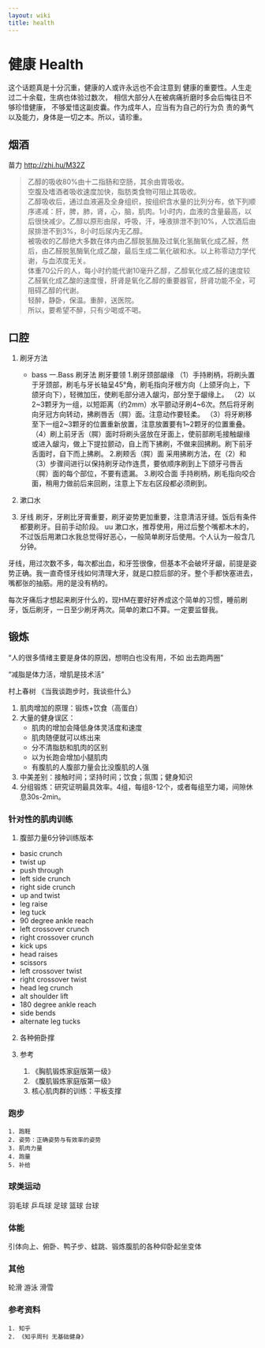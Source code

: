 ```yaml
---
layout: wiki
title: health
---
```


# 健康 Health
这个话题真是十分沉重，健康的人或许永远也不会注意到
健康的重要性。人生走过二十余载，生病也体验过数次，
相信大部分人在被病痛折磨时多会后悔往日不够珍惜健康，
不够爱惜这副皮囊。作为成年人，应当有为自己的行为负
责的勇气以及能力，身体是一切之本。所以，请珍重。

## 烟酒
苗力 http://zhi.hu/M32Z
>乙醇的吸收80%由十二指肠和空肠，其余由胃吸收。  
空腹及嗜酒者吸收速度加快，脂肪类食物可阻止其吸收。  
乙醇吸收后，通过血液遍及全身组织，按组织含水量的比列分布，依下列顺序递减：肝，脾，肺，肾，心，脑，肌肉。1小时内，血液的含量最高，以后很快减少。乙醇以原形由尿，呼吸，汗，唾液排泄不到10%，人饮酒后由尿排泄不到3%，8小时后尿内无乙醇。  
被吸收的乙醇绝大多数在体内由乙醇脱氢酶及过氧化氢酶氧化成乙醛，然后，由乙醛脱氢酶氧化成乙酸，最后生成二氧化碳和水。以上称零动力学代谢，与血浓度无关。  
体重70公斤的人，每小时约能代谢10毫升乙醇，乙醇氧化成乙醛的速度较乙醛氧化成乙酸的速度慢，肝肾是氧化乙醇的重要器官，肝肾功能不全，可阻碍乙醇的代谢。  
轻醉，静卧，保温。重醉，送医院。  
所以，要希望不醉，只有少喝或不喝。  

## 口腔
1. 刷牙方法
   * bass
   一.Bass 刷牙法 刷牙要领
1.刷牙颈部龈缘
（1）手持刷柄，将刷头置于牙颈部，刷毛与牙长轴呈45°角，刷毛指向牙根方向（上颌牙向上，下颌牙向下），轻微加压，使刷毛部分进入龈沟，部分至于龈缘上。
（2）以2~3颗牙为一组，以短距离（约2mm）水平颤动牙刷4~6次。然后将牙刷向牙冠方向转动，拂刷唇舌（腭）面。注意动作要轻柔。
（3）将牙刷移至下一组2~3颗牙的位置重新放置，注意放置要有1~2颗牙的位置重叠。
（4）刷上前牙舌（腭）面时将刷头竖放在牙面上，使前部刷毛接触龈缘或进入龈沟，做上下提拉颤动，自上而下拂刷，不做来回拂刷。刷下前牙舌面时，自下而上拂刷。
2.刷颊舌（腭）面 采用拂刷方法，在（2）和（3）步骤间进行以保持刷牙动作连贯，要依顺序刷到上下颌牙弓唇舌（腭）面的每个部位，不要有遗漏。
3.刷咬合面 手持刷柄，刷毛指向咬合面，稍用力做前后来回刷，注意上下左右区段都必须刷到。

2. 漱口水
3. 牙线
刷牙，牙刷比牙膏重要，刷牙姿势更加重要，注意清洁牙缝。饭后有条件都要刷牙。目前手动阶段。
uu
漱口水，推荐使用，用过后整个嘴都木木的，不过饭后用漱口水我总觉得好恶心，一般简单刷牙后使用。个人认为一般含几分钟。

牙线，用过次数不多，每次都出血，和牙签很像，但基本不会破坏牙龈，前提是姿势正确。我一直奇怪牙线如何清理大牙，就是口腔后部的牙。整个手都快塞进去，嘴都张的抽筋。用的是没有柄的。

每次牙痛后才想起来刷牙什么的，现HM在要好好养成这个简单的习惯，睡前刷牙，饭后刷牙，一日至少刷牙两次。简单的漱口不算。一定要监督我。


## 锻炼
“人的很多情绪主要是身体的原因，想明白也没有用，不如
出去跑两圈”

“减脂是体力活，增肌是技术活”

村上春树 《当我谈跑步时，我谈些什么》

   1. 肌肉增加的原理：锻炼+饮食（高蛋白）
   2. 大量的健身误区：
      * 肌肉的增加会降低身体灵活度和速度
      * 肌肉随便就可以练出来
      * 分不清脂肪和肌肉的区别
      * 以为长跑会增加小腿肌肉
      * 有腹肌的人腹部力量会比没腹肌的人强
   3. 中美差别：接触时间；坚持时间；饮食；氛围；健身知识
   4. 分组锻炼：研究证明最具效率。4组，每组8-12个，或者每组至力竭，间隙休息30s-2min。

### 针对性的肌肉训练
1. 腹部力量6分钟训练版本
 * basic crunch
 * twist up
 * push through
 * left side crunch
 * right side crunch
 * up and twist
 * leg raise
 * leg tuck
 * 90 degree ankle reach
 * left crossover crunch
 * right crossover crunch
 * kick ups
 * head raises
 * scissors
 * left crossover twist
 * right crossover twist
 * head leg crunch
 * alt shoulder lift
 * 180 degree ankle reach
 * side bends
 * alternate leg tucks 


2. 各种俯卧撑

3. 参考
   1. 《胸肌锻炼家庭版第一级》
   2. 《腹肌锻炼家庭版第一级》
   3. 核心肌肉群的训练：平板支撑

### 跑步
    1. 跑鞋
    2. 姿势：正确姿势与有效率的姿势
    3. 肌肉力量
    4. 跑量
    5. 补给

### 球类运动
羽毛球
乒乓球
足球
篮球
台球

### 体能
引体向上、俯卧、鸭子步、蛙跳、锻炼腹肌的各种仰卧起坐变体

### 其他
轮滑
游泳
滑雪

### 参考资料
    1. 知乎
    2. 《知乎周刊 无基础健身》
